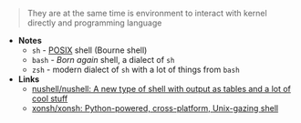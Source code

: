 > They are at the same time is environment to interact with kernel directly and programming language

- **Notes**
	- `sh` - [POSIX](../../OS's/POSIX.md) shell (Bourne shell)
	- `bash` - *Born again* shell, a dialect of `sh`
	- `zsh` - modern dialect of `sh` with a lot of things from `bash`
- **Links**
	- [nushell/nushell: A new type of shell with output as tables and a lot of cool stuff](https://github.com/nushell/nushell)
	- [xonsh/xonsh: Python-powered, cross-platform, Unix-gazing shell](https://github.com/xonsh/xonsh)